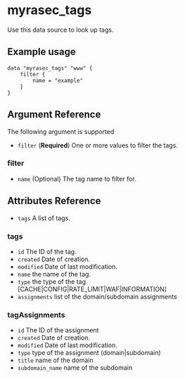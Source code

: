 # myrasec_tags

Use this data source to look up tags.

## Example usage

```hcl
data "myrasec_tags" "www" {
    filter {
        name = "example"
    }
}
```

## Argument Reference

The following argument is supported

* `filter` (**Required**) One or more values to filter the tags.

### filter
* `name` (Optional) The tag name to filter for.

## Attributes Reference
* `tags` A list of tags.

### tags
* `id` The ID of the tag.
* `created` Date of creation.
* `modified` Date of last modification.
* `name` the name of the tag.
* `type` the type of the tag [CACHE|CONFIG|RATE_LIMIT|WAF|INFORMATION]
* `assignments` list of the domain/subdomain assignments

### tagAssignments
* `id` The ID of the assignment
* `created` Date of creation.
* `modified` Date of last modification.
* `type` type of the assignment (domain|subdomain)
* `title` name of the domain
* `subdomain_name` name of the subdomain